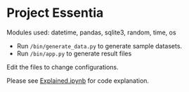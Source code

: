 # Project Essentia
Modules used: datetime, pandas, sqlite3, random, time, os

- Run `/bin/generate_data.py` to generate sample datasets.
- Run `/bin/app.py` to generate result files

Edit the files to change configurations.

Please see [Explained.ipynb](Explained.ipynb) for code explanation.
